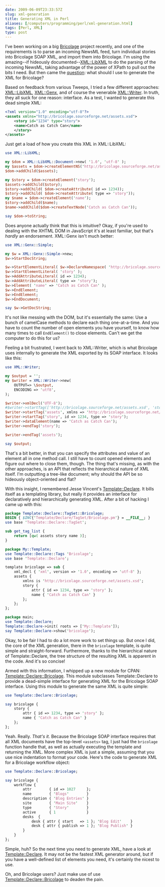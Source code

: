 ```yaml
--- 
date: 2009-06-09T23:33:57Z
slug: xml-generation
title: Generating XML in Perl
aliases: [/computers/programming/perl/xml-generation.html]
tags: [Perl, XML]
type: post
---
```


I've been working on a big [Bricolage] project recently, and one of the
requirements is to parse an incoming NewsML feed, turn individual stories into
Bricolage SOAP XML, and import them into Bricolage. I'm using the amazing--if
hideously documented--[XML::LibXML] to do the parsing of the incoming NewsML,
taking advantage of the power of XPath to pull out the bits I need. But then
came the [question][]: what should I use to generate the XML for Bricolage?

Based on feedback from various Tweeps, I tried a few different approaches:
[XML::LibXML], [XML::Genx], and of course the venerable [XML::Writer]. In truth,
they all suck for one reason: interface. As a test, I wanted to generate this
dead simple XML:

``` xml
<?xml version="1.0" encoding="utf-8"?>
<assets xmlns="http://bricolage.sourceforge.net/assets.xsd">
    <story id="1234" type="story">
    <name>Catch as Catch Can</name>
    </story>
</assets>
```

Just get a load of how you create this XML in XML::LibXML:

``` perl
use XML::LibXML;

my $dom = XML::LibXML::Document->new( '1.0', 'utf-8' );
my $assets = $dom->createElementNS('http://bricolage.sourceforge.net/assets.xsd', 'assets');
$dom->addChild($assets);

my $story = $dom->createElement('story');
$assets->addChild($story);
$story->addChild( $dom->createAttribute( id => 1234));
$story->addChild( $dom->createAttribute( type => 'story'));
my $name = $dom->createElement('name');
$story->addChild($name);
$name->addChild($dom->createTextNode('Catch as Catch Can'));

say $dom->toString;
```

Does anyone actually think that this is intuitive? Okay, if you're used to
dealing with the XHTML DOM in JavaScript it's at least familiar, but that's
*hardly* an endorsement. XML::Genx isn't much better:

``` perl
use XML::Genx::Simple;

my $w = XML::Genx::Simple->new;
$w->StartDocString;

$w->StartElementLiteral( $w->DeclareNamespace( 'http://bricolage.sourceforge.net/assets.xsd', ''), 'assets' );
$w->StartElementLiteral( 'story' );
$w->AddAttributeLiteral( id => 1234);
$w->AddAttributeLiteral( type => 'story');
$w->Element( 'name' => 'Catch as Catch Can' );
$w->EndElement;
$w->EndElement;
$w->EndDocument;

say $w->GetDocString;
```

It's not like messing with the DOM, but it's essentially the same: Use a bunch
of camelCase methods to declare each thing one-at-a-time. And you have to count
the number of open elements you have yourself, to know how many times to call
`EndElement()` to close elements. Can't we get the computer to do this for us?

Feeling a bit frustrated, I went back to XML::Writer, which is what Bricolage
uses internally to generate the XML exported by its SOAP interface. It looks
like this:

``` perl
use XML::Writer;

my $output = '';
my $writer = XML::Writer->new(
    OUTPUT=> \$output,
    ENCODING => 'utf8',
);

$writer->xmlDecl('UTF-8');
#$writer->startTag(['http://bricolage.sourceforge.net/assets.xsd', 'stories']);
$writer->startTag('assets', xmlns => 'http://bricolage.sourceforge.net/assets.xsd');
$writer->startTag('story', id => 1234, type => 'story');
$writer->dataElement(name => 'Catch as Catch Can');
$writer->endTag('story');

$writer->endTag('assets');

say $output;
```

That's a bit better, in that you can specify the attributes and value of an
element all in one method call. I still have to count opened elements and figure
out where to close them, though. The thing that's missing, as with the other
approaches, is an API that reflects the hierarchical nature of XML itself. I'm
outputting a tree-like document; why should the API be so hideously
object-oriented and flat?

With this insight, I remembered Jesse Vincent's [Template::Declare]. It bills
itself as a templating library, but really it provides an interface for
declaratively and hierarchically generating XML. After a bit of hacking I came
up with this:

``` perl
package Template::Declare::TagSet::Bricolage;
BEGIN { $INC{'Template/Declare/TagSet/Bricolage.pm'} = __FILE__; }
use base 'Template::Declare::TagSet';

sub get_tag_list {
    return [qw( assets story name )];
}

package My::Template;
use Template::Declare::Tags 'Bricolage';
use base 'Template::Declare';

template bricolage => sub {
    xml_decl { 'xml', version => '1.0', encoding => 'utf-8' };
    assets {
        xmlns is 'http://bricolage.sourceforge.net/assets.xsd';
        story {
            attr { id => 1234, type => 'story' };
            name { 'Catch as Catch Can' }
        };
    };
};

package main;
use Template::Declare;
Template::Declare->init( roots => ['My::Template']);
say Template::Declare->show('bricolage');
```

Okay, to be fair I had to do a lot more work to set things up. But once I did,
the core of the XML generation, there in the `bricolage` template, is quite
simple and straight-forward. Furthermore, thanks to the hierarchical nature of
Template::Declare, the tree structure of the resulting XML is apparent in the
code. And it's so concise!

Armed with this information, I whipped up a new module for CPAN:
[Template::Declare::Bricolage]. This module subclasses Template::Declare to
provide a dead-simple interface for generating XML for the Bricolage SOAP
interface. Using this module to generate the same XML is quite simple:

``` perl
use Template::Declare::Bricolage;

say bricolage {
    story {
        attr { id => 1234, type => 'story' };
        name { 'Catch as Catch Can' }
    };
};
```

Yeah. Really. *That's it.* Because the Bricolage SOAP interface requires that
all XML documents have the top-level `<assets>` tag, I just had the `bricolage`
function handle that, as well as actually executing the template and returning
the XML. More complex XML is just a simple, assuming that you use nice
indentation to format your code. Here's the code to generate XML for a Bricolage
workflow object:

``` perl
use Template::Declare::Bricolage;

say bricolage {
    workflow {
        attr        { id => 1027     };
        name        { 'Blogs'        }
        description { 'Blog Entries' }
        site        { 'Main Site'    }
        type        { 'Story'        }
        active      { 1              }
        desks  {
            desk { attr { start   => 1 }; 'Blog Edit'    }
            desk { attr { publish => 1 }; 'Blog Publish' }
        }
    }
};
```

Simple, huh? So the next time you need to generate XML, have a look at
[Template::Declare]. It may not be the fastest XML generator around, but if you
have a well-defined list of elements you need, it's certainly the nicest to use.

Oh, and Bricolage users? Just make use of use [Template::Declare::Bricolage] to
deaden the pain.

  [Bricolage]: http://www.bricolagecms.org/
    "Bricolage content management and publishing system"
  [XML::LibXML]: http://search.cpan.org/perldoc?XML::LibXML
    "XML::LibXML on CPAN"
  [question]: https://twitter.com/Theory/status/2085796847 "My Twery"
  [XML::Genx]: http://search.cpan.org/perldoc?XML::Genx "XML::Genx on CPAN"
  [XML::Writer]: http://search.cpan.org/perldoc?XML::Writer
    "XML::Writer on CPAN"
  [Template::Declare]: http://search.cpan.org/perldoc?Template::Declare
    "Template::Declare on CPAN"
  [Template::Declare::Bricolage]: http://search.cpan.org/perldoc?Template::Declare::Bricolage
    "Template::Declare::Bricolage on CPAN"
